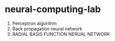 # neural-computing-lab
1. Perceptron algorithm
2. Back propagation neural network
3. RADIAL BASIS FUNCTION NERUAL NETWORK
